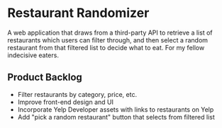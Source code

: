 # Restaurant Randomizer
A web application that draws from a third-party API to retrieve a list of restaurants which users can filter through, and then select a random restaurant from that filtered list to decide what to eat. For my fellow indecisive eaters.

## Product Backlog
- Filter restaurants by category, price, etc.
- Improve front-end design and UI
- Incorporate Yelp Developer assets with links to restaurants on Yelp
- Add "pick a random restaurant" button that selects from filtered list


